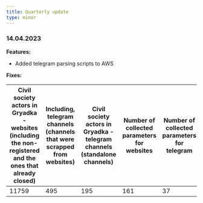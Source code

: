```yaml
---
title: Quarterly update
type: minor
---
```


### 14.04.2023

**Features:**

* Added telegram parsing scripts to AWS

**Fixes:**

| Civil society actors in Gryadka - websites (including the non-registered and the ones that already closed) | Including, telegram channels (channels that were scrapped from websites) | Civil society actors in Gryadka - telegram channels (standalone channels) | Number of collected parameters for websites | Number of collected parameters for telegram | Number of collected parameters for vkontakte |
| - | - | - | - | - | - |
| 11759 | 495 | 195 | 161 | 37 | 13 |
